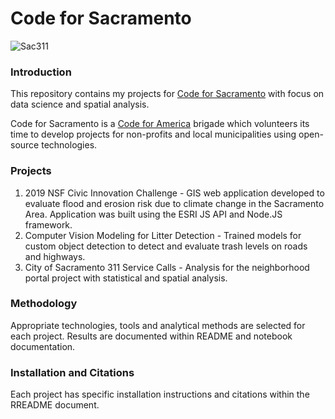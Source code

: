# Code for Sacramento

![Sac311](https://github.com/walteryu/code4sac/blob/master/images/code4sac.png)

### Introduction

This repository contains my projects for [Code for Sacramento](https://codeforsacramento.org/) with focus on data science and spatial analysis.

Code for Sacramento is a [Code for America](https://www.codeforamerica.org/) brigade which volunteers its time to develop projects for non-profits and local municipalities using open-source technologies.

### Projects

1. 2019 NSF Civic Innovation Challenge - GIS web application developed to evaluate flood and erosion risk due to climate change in the Sacramento Area. Application was built using the ESRI JS API and Node.JS framework.
2. Computer Vision Modeling for Litter Detection - Trained models for custom object detection to detect and evaluate trash levels on roads and highways.
3. City of Sacramento 311 Service Calls - Analysis for the neighborhood portal project with statistical and spatial analysis.

### Methodology

Appropriate technologies, tools and analytical methods are selected for each project. Results are documented within README and notebook documentation.

### Installation and Citations

Each project has specific installation instructions and citations within the RREADME document.
